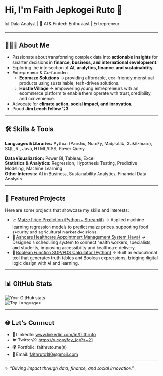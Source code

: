# Hi, I'm Faith Jepkogei Ruto 👋  
📊 Data Analyst | 🤖 AI & Fintech Enthusiast | Entrepreneur

---

## 👨🏾‍💻 About Me  
- Passionate about transforming complex data into **actionable insights** for smarter decisions in **finance, business, and international development**.  
- Exploring the intersection of **AI, analytics, finance, and sustainability**.  
- Entrepreneur & Co-founder:  
   - **Ecomaze Solutions** → providing affordable, eco-friendly menstrual products using sustainable, tech-driven solutions.  
   - **Hustle Village** → empowering young entrepreneurs with an ecommerce platform to enable them operate with trust, credibility, and convenience.  
- Advocate for **climate action, social impact, and innovation**.  
- Proud **Jim Leech Fellow ’23**.  

---

## 🛠️ Skills & Tools  
**Languages & Libraries:** Python (Pandas, NumPy, Matplotlib, Scikit-learn), SQL, R , Java, HTML/CSS, Power Query

**Data Visualization:** Power BI, Tableau, Excel  
**Statistics & Analytics:** Regression, Hypothesis Testing, Predictive Modeling, Machine Learning  
**Other Interests:** AI in Business, Sustainability Analytics, Financial Data Analysis  

---

## 📌 Featured Projects  
Here are some projects that showcase my skills and interests:  

- 📈 [Maize Price Prediction (Python + Streamlit)](https://github.com/fey-ruto/maize-prices-prediction) → Applied machine learning regression models to predict maize prices, supporting food security and agricultural market decisions.  
- 🏥 [Ashcare Healthcare Appointment Management System (Java)](https://github.com/fey-ruto/appointment-scheduler) → Designed a scheduling system to connect health workers, specialists, and students, improving accessibility and healthcare delivery.  
- 🤖 [Boolean Function SOP/POS Calculator (Python)](https://github.com/fey-ruto/boolean-SOP-POS-calculator) → Built an educational tool that generates truth tables and Boolean expressions, bridging digital logic design with AI and learning.  
---

## 📊 GitHub Stats  
![Your GitHub stats](https://github-readme-stats.vercel.app/api?username=fey-ruto&show_icons=true&theme=radical)  
![Top Languages](https://github-readme-stats.vercel.app/api/top-langs/?username=fey-ruto&layout=compact&theme=radical)  

---

## 🌐 Let’s Connect  
- 💼 LinkedIn: www.linkedin.com/in/faithruto 
- 🐦 Twitter/X: https://x.com/fey_jep?s=21  
- 🌍 Portfolio: faithruto.me(#)
- 📧 Email: faithruto180@gmail.com  

---
✨ *“Driving impact through data, finance, and social innovation.”*  


